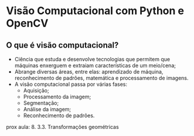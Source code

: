 # Visão Computacional com Python e OpenCV

## O que é visão computacional?

- Ciência que estuda e desenvolve tecnologias que permitem que máquinas enxerguem e extraiam características de um meio/cena;
- Abrange diversas áreas, entre elas: aprendizado de máquina, reconhecimento de padrões, matemática e processamento de imagens.
- A visão computacional passa por várias fases:
    - Aquisição;
    - Processamento da imagem;
    - Segmentação;
    - Análise da imagem;
    - Reconhecimento de padrões.

prox aula: 8. 3.3. Transformações geométricas